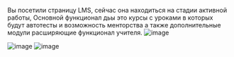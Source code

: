 Вы посетили страницу LMS, сейчас она находиться на стадии активной работы, Основной функционал дьы это курсы с уроками в которых будут автотесты и возможность менторства а также дополнительные модули расширяющие функционал учителя.
![image](https://github.com/twoballs-ai/lms_front/assets/83840596/14f0317c-3b9e-40f5-b988-a993a4f8912a)


![image](https://github.com/twoballs-ai/lms_front/assets/83840596/e455fd1a-e0ef-4842-988c-6e0deb337768)
![image](https://github.com/twoballs-ai/lms_front/assets/83840596/fac081f0-ec91-4a13-894f-e6630a9be272)
